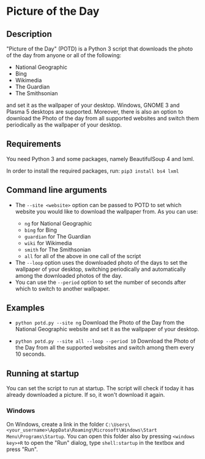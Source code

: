 # Picture of the Day

## Description
"Picture of the Day" (POTD) is a Python 3 script that downloads the photo of the day from anyone or all of the following:
* National Geographic
* Bing
* Wikimedia
* The Guardian
* The Smithsonian

and set it as the wallpaper of your desktop. Windows, GNOME 3 and Plasma 5 desktops are supported.
Moreover, there is also an option to download the Photo of the day from all supported websites and switch them periodically as the wallpaper of your desktop.

## Requirements
You need Python 3 and some packages, namely BeautifulSoup 4 and lxml.

In order to install the required packages, run:
```pip3 install bs4 lxml```

## Command line arguments

* The `--site <website>` option can be passed to POTD to set which website you would like to download the wallpaper from. As <website> you can use:
  * `ng` for National Geographic
  * `bing` for Bing
  * `guardian` for The Guardian
  * `wiki` for Wikimedia
  * `smith` for The Smithsonian
  * `all` for all of the above in one call of the script
* The `--loop` option uses the downloaded photo of the days to set the wallpaper of your desktop, switching periodically and automatically among the downloaded photos of the day.
* You can use the `--period` option to set the number of seconds after which to switch to another wallpaper.

## Examples
* `python potd.py --site ng`
Download the Photo of the Day from the National Geographic website and set it as the wallpaper of your desktop.

* `python potd.py --site all --loop --period 10`
Download the Photo of the Day from all the supported websites and switch among them every 10 seconds.

## Running at startup

You can set the script to run at startup. The script will check if today it has already downloaded a picture. If so, it won't download it again.

### Windows

On Windows, create a link in the folder `C:\Users\<your_username>\AppData\Roaming\Microsoft\Windows\Start Menu\Programs\Startup`. 
You can open this folder also by pressing `<windows key>+R` to open the "Run" dialog, type `shell:startup` in the textbox and press "Run".
